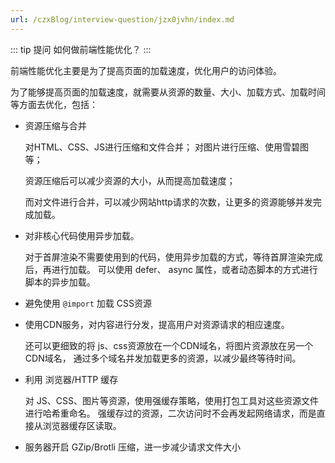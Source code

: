 ```yaml
---
url: /czxBlog/interview-question/jzx0jvhn/index.md
---
```

::: tip 提问
如何做前端性能优化？
:::

前端性能优化主要是为了提高页面的加载速度，优化用户的访问体验。

为了能够提高页面的加载速度，就需要从资源的数量、大小、加载方式、加载时间等方面去优化，包括：

* 资源压缩与合并

  对HTML、CSS、JS进行压缩和文件合并； 对图片进行压缩、使用雪碧图等；

  资源压缩后可以减少资源的大小，从而提高加载速度；

  而对文件进行合并，可以减少网站http请求的次数，让更多的资源能够并发完成加载。

* 对非核心代码使用异步加载。

  对于首屏渲染不需要使用到的代码，使用异步加载的方式，等待首屏渲染完成后，再进行加载。
  可以使用 defer、 async 属性，或者动态脚本的方式进行脚本的异步加载。

* 避免使用 `@import` 加载 CSS资源

* 使用CDN服务，对内容进行分发，提高用户对资源请求的相应速度。

  还可以更细致的将 js、css资源放在一个CDN域名，将图片资源放在另一个CDN域名，
  通过多个域名并发加载更多的资源，以减少最终等待时间。

* 利用 浏览器/HTTP 缓存

  对 JS、CSS、图片等资源，使用强缓存策略，使用打包工具对这些资源文件进行哈希重命名。
  强缓存过的资源，二次访问时不会再发起网络请求，而是直接从浏览器缓存区读取。

* 服务器开启 GZip/Brotli 压缩，进一步减少请求文件大小
